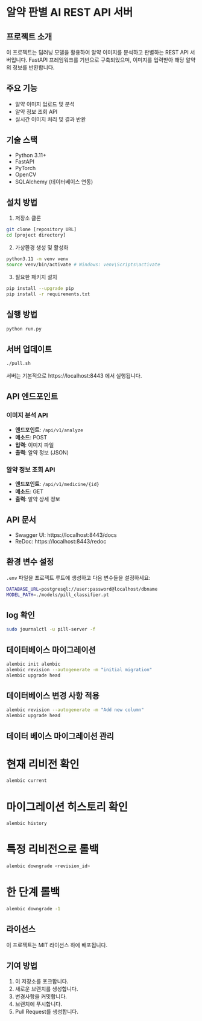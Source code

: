 # 알약 판별 AI REST API 서버

## 프로젝트 소개
이 프로젝트는 딥러닝 모델을 활용하여 알약 이미지를 분석하고 판별하는 REST API 서버입니다. FastAPI 프레임워크를 기반으로 구축되었으며, 이미지를 입력받아 해당 알약의 정보를 반환합니다.

## 주요 기능
- 알약 이미지 업로드 및 분석
- 알약 정보 조회 API
- 실시간 이미지 처리 및 결과 반환

## 기술 스택
- Python 3.11+
- FastAPI
- PyTorch
- OpenCV
- SQLAlchemy (데이터베이스 연동)

## 설치 방법
1. 저장소 클론
```bash
git clone [repository URL]
cd [project directory]
```

2. 가상환경 생성 및 활성화
```bash
python3.11 -m venv venv
source venv/bin/activate # Windows: venv\Scripts\activate
```

3. 필요한 패키지 설치
```bash
pip install --upgrade pip
pip install -r requirements.txt
```

## 실행 방법
```bash
python run.py
```

## 서버 업데이트
```bash
./pull.sh
```

서버는 기본적으로 https://localhost:8443 에서 실행됩니다.

## API 엔드포인트

### 이미지 분석 API
- **엔드포인트**: `/api/v1/analyze`
- **메소드**: POST
- **입력**: 이미지 파일
- **출력**: 알약 정보 (JSON)

### 알약 정보 조회 API
- **엔드포인트**: `/api/v1/medicine/{id}`
- **메소드**: GET
- **출력**: 알약 상세 정보

## API 문서
- Swagger UI: https://localhost:8443/docs
- ReDoc: https://localhost:8443/redoc

## 환경 변수 설정
`.env` 파일을 프로젝트 루트에 생성하고 다음 변수들을 설정하세요:
```bash
DATABASE_URL=postgresql://user:password@localhost/dbname
MODEL_PATH=./models/pill_classifier.pt
```

## log 확인
```bash
sudo journalctl -u pill-server -f
```

## 데이터베이스 마이그레이션
```bash
alembic init alembic
alembic revision --autogenerate -m "initial migration"
alembic upgrade head
```

## 데이터베이스 변경 사항 적용
```bash
alembic revision --autogenerate -m "Add new column"
alembic upgrade head
```

## 데이터 베이스 마이그레이션 관리
# 현재 리비전 확인
```bash
alembic current
```

# 마이그레이션 히스토리 확인
```bash
alembic history
```

# 특정 리비전으로 롤백
```bash
alembic downgrade <revision_id>
```

# 한 단계 롤백
```bash
alembic downgrade -1
```

## 라이선스
이 프로젝트는 MIT 라이선스 하에 배포됩니다.

## 기여 방법
1. 이 저장소를 포크합니다.
2. 새로운 브랜치를 생성합니다.
3. 변경사항을 커밋합니다.
4. 브랜치에 푸시합니다.
5. Pull Request를 생성합니다.